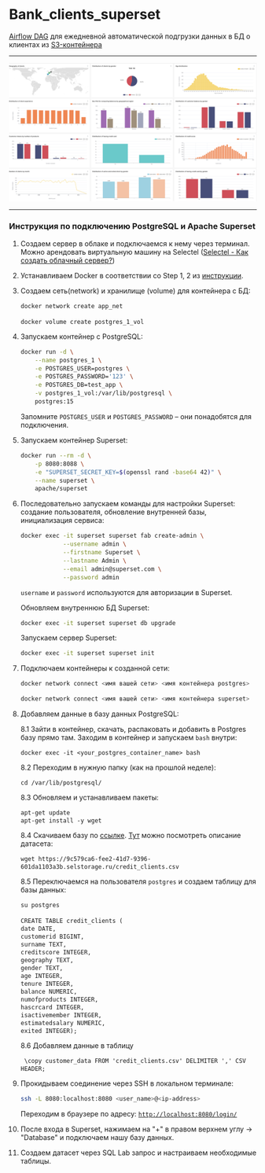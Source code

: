 # Bank_clients_superset

[Airflow DAG](bank_user_data-dag.py) для ежедневной автоматической подгрузки данных в БД о клиентах из [S3-контейнера](https://9c579ca6-fee2-41d7-9396-601da1103a3b.selstorage.ru/new_clients.csv)

---------

![screenshot](bank_client_superset.png)


---------

### Инструкция по подключению PostgreSQL и Apache Superset ###

1. Создаем сервер в облаке и подключаемся к нему через терминал. Можно арендовать виртуальную машину на Selectel ([Selectel - Как создать облачный сервер?](https://docs.selectel.ru/cloud/servers/create/create-server/)) 
2. Устанавливаем Docker в соответствии со Step 1, 2 из [инструкции](https://www.digitalocean.com/community/tutorials/how-to-install-and-use-docker-on-ubuntu-22-04).
3. Создаем сеть(network) и хранилище (volume) для контейнера с БД:
    ```
    docker network create app_net
    
    docker volume create postgres_1_vol
    ```

4. Запускаем контейнер с PostgreSQL:
    ```bash
    docker run -d \
        --name postgres_1 \
        -e POSTGRES_USER=postgres \
        -e POSTGRES_PASSWORD='123' \
        -e POSTGRES_DB=test_app \
        -v postgres_1_vol:/var/lib/postgresql \
        postgres:15
    ```
    Запомните `POSTGRES_USER` и `POSTGRES_PASSWORD` – они понадобятся для подключения.

5. Запускаем контейнер Superset:
    ```bash
    docker run --rm -d \
        -p 8080:8088 \
        -e "SUPERSET_SECRET_KEY=$(openssl rand -base64 42)" \
        --name superset \
        apache/superset
    ```

6. Последовательно запускаем команды для настройки Superset: создание пользователя, обновление внутренней базы, инициализация сервиса:
    ```bash
    docker exec -it superset superset fab create-admin \
                --username admin \
                --firstname Superset \
                --lastname Admin \
                --email admin@superset.com \
                --password admin
    ```
    `username` и `password` используются для авторизации в Superset.

    Обновляем внутреннюю БД Superset:
    ```bash
    docker exec -it superset superset db upgrade
    ```

    Запускаем сервер Superset:
    ```bash
    docker exec -it superset superset init
    ```

7. Подключаем контейнеры к созданной сети:
    ```bash
    docker network connect <имя вашей сети> <имя контейнера postgres>
    ```

    ```bash
    docker network connect <имя вашей сети> <имя контейнера superset>
    ```

8. Добавляем данные в базу данных PostgreSQL:

   8.1 Зайти в контейнер, скачать, распаковать и добавить в Postgres базу прямо там. 
    Заходим в контейнер и запускаем `bash`  внутри: 
    ```
    docker exec -it <your_postgres_container_name> bash 
    ```
   8.2 Переходим в нужную папку (как на прошлой неделе): 
    ```
    cd /var/lib/postgresql/ 
    ```
   8.3 Обновляем и устанавливаем пакеты:
    ```
    apt-get update
    apt-get install -y wget  
    ```
   8.4 Скачиваем базу по [ссылке](https://9c579ca6-fee2-41d7-9396-601da1103a3b.selstorage.ru/new_clients.csv). [Тут](https://www.kaggle.com/datasets/shrutimechlearn/churn-modelling) можно посмотреть описание датасета: 
    ```
    wget https://9c579ca6-fee2-41d7-9396-601da1103a3b.selstorage.ru/credit_clients.csv
    
    ```
   8.5 Переключаемся на пользователя `postgres` и создаем таблицу для базы данных: 
    ```
    su postgres

    CREATE TABLE credit_clients (
    date DATE,
    customerid BIGINT,
    surname TEXT,
    creditscore INTEGER,
    geography TEXT,
    gender TEXT,
    age INTEGER,
    tenure INTEGER,
    balance NUMERIC,
    numofproducts INTEGER,
    hascrcard INTEGER,
    isactivemember INTEGER,
    estimatedsalary NUMERIC,
    exited INTEGER);
    ```

   8.6 Добавляем данные в таблицу
   ```
    \copy customer_data FROM 'credit_clients.csv' DELIMITER ',' CSV HEADER;

    ```

10. Прокидываем соединение через SSH в локальном терминале:
    ```bash
    ssh -L 8080:localhost:8080 <user_name>@<ip-address>
    ```

    Переходим в браузере по адресу: [`http://localhost:8080/login/`](http://localhost:8080/login/)

11. После входа в Superset, нажимаем на "+" в правом верхнем углу -> "Database" и подключаем нашу базу данных.

12. Создаем датасет через SQL Lab запрос и настраиваем необходимые таблицы.
